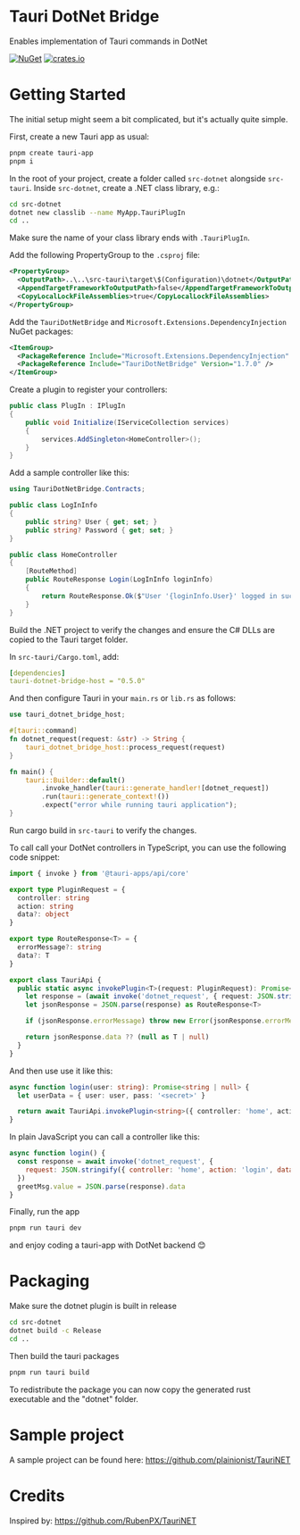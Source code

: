 # Tauri DotNet Bridge

Enables implementation of Tauri commands in DotNet

[![NuGet](https://img.shields.io/nuget/v/TauriDotNetBridge.svg?label=NuGet)](https://www.nuget.org/packages/TauriDotNetBridge/)
[![crates.io](https://img.shields.io/crates/v/tauri-dotnet-bridge-host.svg?label=crates.io)](https://crates.io/crates/tauri-dotnet-bridge-host)

# Getting Started

The initial setup might seem a bit complicated, but it's actually quite simple.

First, create a new Tauri app as usual:

```bash
pnpm create tauri-app
pnpm i
```

In the root of your project, create a folder called `src-dotnet` alongside `src-tauri`.
Inside `src-dotnet`, create a .NET class library, e.g.:

```bash
cd src-dotnet
dotnet new classlib --name MyApp.TauriPlugIn
cd ..
```

Make sure the name of your class library ends with `.TauriPlugIn`.

Add the following PropertyGroup to the `.csproj` file:

```xml
<PropertyGroup>
  <OutputPath>..\..\src-tauri\target\$(Configuration)\dotnet</OutputPath>
  <AppendTargetFrameworkToOutputPath>false</AppendTargetFrameworkToOutputPath>
  <CopyLocalLockFileAssemblies>true</CopyLocalLockFileAssemblies>
</PropertyGroup>
```

Add the `TauriDotNetBridge` and `Microsoft.Extensions.DependencyInjection` NuGet packages:

```xml
<ItemGroup>
  <PackageReference Include="Microsoft.Extensions.DependencyInjection" Version="8.0.1" />
  <PackageReference Include="TauriDotNetBridge" Version="1.7.0" />
</ItemGroup>
```

Create a plugin to register your controllers:

```csharp
public class PlugIn : IPlugIn
{
    public void Initialize(IServiceCollection services)
    {
        services.AddSingleton<HomeController>();
    }
}
```

Add a sample controller like this:

```csharp
using TauriDotNetBridge.Contracts;

public class LogInInfo
{
    public string? User { get; set; }
    public string? Password { get; set; }
}

public class HomeController
{
    [RouteMethod]
    public RouteResponse Login(LogInInfo loginInfo)
    {
        return RouteResponse.Ok($"User '{loginInfo.User}' logged in successfully");
    }
}
```

Build the .NET project to verify the changes and ensure the C# DLLs are copied to the Tauri target folder.

In `src-tauri/Cargo.toml`, add:

```yaml
[dependencies]
tauri-dotnet-bridge-host = "0.5.0"
```

And then configure Tauri in your `main.rs` or `lib.rs` as follows:

```rust
use tauri_dotnet_bridge_host;

#[tauri::command]
fn dotnet_request(request: &str) -> String {
    tauri_dotnet_bridge_host::process_request(request)
}

fn main() {
    tauri::Builder::default()
        .invoke_handler(tauri::generate_handler![dotnet_request])
        .run(tauri::generate_context!())
        .expect("error while running tauri application");
}
```

Run cargo build in `src-tauri` to verify the changes.

To call call your DotNet controllers in TypeScript, you can use the following code snippet:

```typescript
import { invoke } from '@tauri-apps/api/core'

export type PluginRequest = {
  controller: string
  action: string
  data?: object
}

export type RouteResponse<T> = {
  errorMessage?: string
  data?: T
}

export class TauriApi {
  public static async invokePlugin<T>(request: PluginRequest): Promise<T | null> {
    let response = (await invoke('dotnet_request', { request: JSON.stringify(request) })) as string
    let jsonResponse = JSON.parse(response) as RouteResponse<T>

    if (jsonResponse.errorMessage) throw new Error(jsonResponse.errorMessage)

    return jsonResponse.data ?? (null as T | null)
  }
}
```

And then use use it like this:

```typescript
async function login(user: string): Promise<string | null> {
  let userData = { user: user, pass: '<secret>' }

  return await TauriApi.invokePlugin<string>({ controller: 'home', action: 'login', data: userData })
}
```

In plain JavaScript you can call a controller like this:

```javascript
async function login() {
  const response = await invoke('dotnet_request', {
    request: JSON.stringify({ controller: 'home', action: 'login', data: { user: name.value, password: '<secret>' } })
  })
  greetMsg.value = JSON.parse(response).data
}
```

Finally, run the app

```bash
pnpm run tauri dev
```

and enjoy coding a tauri-app with DotNet backend 😊

# Packaging

Make sure the dotnet plugin is built in release

```bash
cd src-dotnet
dotnet build -c Release
cd ..
```

Then build the tauri packages

```bash
pnpm run tauri build
```

To redistribute the package you can now copy the generated rust executable and the "dotnet" folder.

# Sample project

A sample project can be found here: https://github.com/plainionist/TauriNET

# Credits

Inspired by: https://github.com/RubenPX/TauriNET
